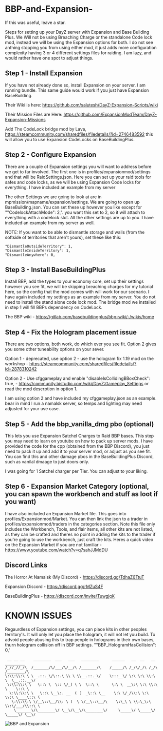 # BBP-and-Expansion-

If this was useful, leave a star.

Steps for setting up your DayZ server with Expansion and Base Building Plus. We Will not be using Breaching Charge or the standalone Code lock mod, instead we will be using the Expansion options for both. I do not see anthing stopping you from using either mod, it just adds more configuration complexity having 3 or 4 different settings files for raiding. I am lazy, and would rather have one spot to adjust things.

## Step 1 - Install Expansion

If you have not already done so, install Expansion on your server. I am running bundle. This same guide would work if you just have Expansion BaseBuilding. 

Their Wiki is here: https://github.com/salutesh/DayZ-Expansion-Scripts/wiki

Their Mission Files are Here: https://github.com/ExpansionModTeam/DayZ-Expansion-Missions

Add The CodeLock bridge mod by Lava, https://steamcommunity.com/sharedfiles/filedetails/?id=2746483592 this will allow you to use Expansion CodeLocks on BaseBuildingPlus.

## Step 2 - Configure Expansion

There are a couple of Expansion settings you will want to address before we get to far involved. The first one is in profiles/expansionmod/settings and that will be RaidSettings.json. Here you can set up your raid tools for safes and code locks, as we will be using Expansion Code locks for everything. I have included an example from my server

The other Settings we are going to look at are in mpmission/mapname/expansion/settings. We are going to open up BaseBuilding.json. You can set these up however you like except for ""CodelockAttachMode": 2,". you want this set to 2, so it will attach to everything with a codelock slot. All the other settings are up to you. I have included an example from my server as well. 

NOTE: If you want to be able to dismantle storage and walls (from the softside of territories that aren't yours), set these like this:

    "DismantleOutsideTerritory": 1,
    "DismantleInsideTerritory": 1,
    "DismantleAnywhere": 0,

## Step 3 - Install BaseBuildingPlus

Install BBP, add the types to your economy core, set up their settings however you see fit, we will be skipping breaching charges for my tutorial here, so the config that the mod comes with will work for our scenario. I have again included my settings as an example from my server. You do not need to install the stand alone code lock mod. The bridge mod we installed in step 1 will fill BBPs dependency on CodeLock. 

The BBP wiki - https://gitlab.com/basebuildingplus/bbp-wiki/-/wikis/home

## Step 4 - Fix the Hologram placement issue 

There are two options, both work, do which ever you see fit. Option 2 gives you some other tuneability options on your sever. 

Option 1 - deprecated, use option 2 - use the hologram fix 1.19 mod on the workshop - https://steamcommunity.com/sharedfiles/filedetails/?id=2878310242

Option 2 - Use cfggameplay and enable "disableIsCollidingBBoxCheck": true, - https://community.bistudio.com/wiki/DayZ:Gameplay_Settings or read the mod descrption in option 1. 

I am using option 2 and have included my cfggameplay.json as an example. bear in mind I run a namalsk server, so temps and lighting may need adjusted for your use case.

## Step 5 - Add the bbp_vanilla_dmg pbo (optional)

This lets you use Expansion Satchel Charges to Raid BBP bases. This step you may need to learn on youtube on how to pack up server mods. I have provided the code for the cpp (obtained from the BBP Discord), you just need to pack it up and add it to your server mod, or adjust as you see fit. You can find this and other damage pbos in the BaseBuildingPlus Discord, such as vanilal dmaage to just doors only. 

I was going for 1 Satchel charger per Tier. You can adjust to your liking. 

## Step 6 - Expansion Market Category (optional, you can spawn the workbench and stuff as loot if you want)

I have also included an Expansion Market file. This goes into profiles/Expansionmod/Market. You can then link the json to a trader in profiles/expansionmod/traders in the categories section. Note this file only includes the Workbench, Tools, and flair items, all other kits are not listed, as they can be crafted and theres no point in adding the kits to the trader if you're going to use the workbench, just craft the kits. Heres a quick video on the Expansion Market if you are not familiar - https://www.youtube.com/watch?v=q7sahJJMdDU

## Discord Links

The Horror At Namalsk (My Discord) - https://discord.gg/TdhaZ6TtuT

Expansion Discord - https://discord.gg/rMZuS4F

BaseBuildingPlus - https://discord.com/invite/TuwgjqK

# KNOWN ISSUES

Regaurdless of Expansion settings, you can place kits in other peoples territory's. It will only let you place the hologram, it will not let you build. To advoid people abusing this to trap people in holograms in their own bases, thurn hologram collision off in BBP settings. ""BBP_HologramHasCollision": 0,"

```
 __ __ __    ________  ___   ___   ________      ______   __  __   __     _________  
/_//_//_/\  /_______/\/___/\/__/\ /_______/\    /_____/\ /_/\/_/\ /_/\   /________/\ 
\:\\:\\:\ \ \__.::._\/\::.\ \\ \ \\__.::._\/    \:::__\/ \:\ \:\ \\:\ \  \__.::.__\/ 
 \:\\:\\:\ \   \::\ \  \:: \/_) \ \  \::\ \      \:\ \  __\:\ \:\ \\:\ \    \::\ \   
  \:\\:\\:\ \  _\::\ \__\:. __  ( (  _\::\ \__    \:\ \/_/\\:\ \:\ \\:\ \____\::\ \  
   \:\\:\\:\ \/__\::\__/\\: \ )  \ \/__\::\__/\    \:\_\ \ \\:\_\:\ \\:\/___/\\::\ \ 
    \_______\/\________\/ \__\/\__\/\________\/     \_____\/ \_____\/ \_____\/ \__\/ 
```



![BBP and Expansion](https://github.com/CommanderBeelo/BBP-and-Expansion-/assets/85965086/f9bac90e-6500-44dc-9855-008622f1e9b6)
